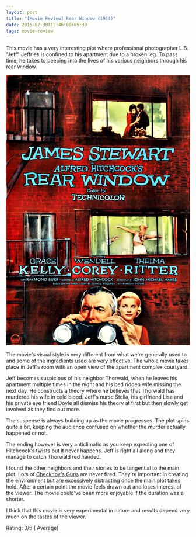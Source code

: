 ```yaml
---
layout: post
title: "[Movie Review] Rear Window (1954)"
date: 2015-07-30T12:46:00+05:30
tags: movie-review
---
```


This movie has a very interesting plot where professional photographer L.B. "Jeff" Jeffries is confined to his apartment due to a broken leg.
To pass time, he takes to peeping into the lives of his various neighbors through his rear window.

![Rear Window (1940);Rear Window (1940)](/img/movie-poster-rear-window.jpg)

The movie's visual style is very different from what we're generally used to and some of the ingredients used are very effective.
The whole movie takes place in Jeff's room with an open view of the apartment complex courtyard.

Jeff becomes suspicious of his neighbor Thorwald, when he leaves his apartment multiple times in the night and his bed ridden wife missing the next day.
He constructs a theory where he believes that Thorwald has murdered his wife in cold blood.
Jeff's nurse Stella, his girlfriend Lisa and his private eye friend Doyle all dismiss his theory at first but then slowly get involved as they find out more.

The suspense is always building up as the movie progresses.
The plot spins quite a bit, keeping the audience confused on whether the murder actually happened or not.

The ending however is very anticlimatic as you keep expecting one of Hitchcock's twists but it never happens.
Jeff is right all along and they manage to catch Thorwald red handed.

I found the other neighbors and their stories to be tangential to the main plot.
Lots of [Checkhov's Guns](http://en.wikipedia.org/wiki/Chekhov's_Gun) are never fired.
They're important in creating the environment but are excessively distracting once the main plot takes hold.
After a certain point the movie feels drawn out and loses interest of the viewer.
The movie could've been more enjoyable if the duration was a shorter.

I think that this movie is very experimental in nature and results depend very much on the tastes of the viewer.

Rating: 3/5 ( Average)
